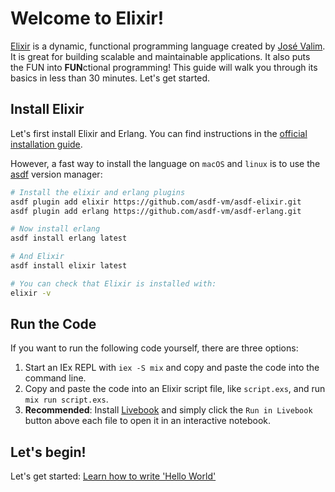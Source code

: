 # Welcome to Elixir!

[Elixir](https://elixir-lang.org) is a dynamic, functional programming language created by [José Valim](https://github.com/josevalim). It is great for building scalable and maintainable applications. It also puts the FUN into **FUN**ctional programming! This guide will walk you through its basics in less than 30 minutes. Let's get started.

## Install Elixir

Let's first install Elixir and Erlang. You can find instructions in the [official installation guide](https://elixir-lang.org/install.html).

However, a fast way to install the language on `macOS` and `linux` is to use the [asdf](https://asdf-vm.com/) version manager:

```bash
# Install the elixir and erlang plugins
asdf plugin add elixir https://github.com/asdf-vm/asdf-elixir.git
asdf plugin add erlang https://github.com/asdf-vm/asdf-erlang.git

# Now install erlang
asdf install erlang latest

# And Elixir
asdf install elixir latest

# You can check that Elixir is installed with:
elixir -v
```

## Run the Code

If you want to run the following code yourself, there are three options:

1. Start an IEx REPL with `iex -S mix` and copy and paste the code into the command line.
2. Copy and paste the code into an Elixir script file, like `script.exs`, and run `mix run script.exs`.
3. **Recommended**: Install [Livebook](https://livebook.dev/) and simply click the `Run in Livebook` button above each file to open it in an interactive notebook.

## Let's begin!

Let's get started: [Learn how to write 'Hello World'](guides/01-basics/hello-world.livemd)